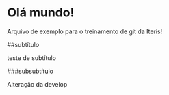 # Olá mundo!

Arquivo de exemplo para o treinamento de git da Iteris!

##subtítulo

teste de subtítulo

###subsubtítulo

Alteração da develop